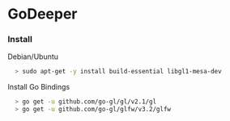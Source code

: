 # GoDeeper

### Install

Debian/Ubuntu
```bash
  > sudo apt-get -y install build-essential libgl1-mesa-dev
```

Install Go Bindings
```bash
  > go get -u github.com/go-gl/gl/v2.1/gl
  > go get -u github.com/go-gl/glfw/v3.2/glfw
```
